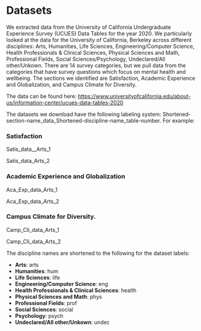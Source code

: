 # Datasets 

We extracted data from the University of California Undergraduate Experience Survey (UCUES) Data Tables for the year 2020. We particularly looked at the data for the University of California, Berkeley across different disciplines: Arts, Humanities, Life Sciences, Engineering/Computer Science, Health Professionals & Clinical Sciences, Physical Sciences and Math, Professional Fields, Social Sciences/Psychology, Undeclared/All other/Unkown. There are 14 survey categories, but we pull data from the categories that have survey questions which focus on mental health and wellbeing. The sections we identified are Satisfaction, Academic Experience and Globalization, and Campus Climate for Diversity.

The data can be found here: https://www.universityofcalifornia.edu/about-us/information-center/ucues-data-tables-2020 

The datasets we download have the following labeling system: Shortened-section-name_data_Shortened-discipline-name_table-number. For example:

### Satisfaction 
Satis_data__Arts_1

Satis_data_Arts_2

### Academic Experience and Globalization
Aca_Exp_data_Arts_1

Aca_Exp_data_Arts_2

### Campus Climate for Diversity.
Camp_Cli_data_Arts_1

Camp_Cli_data_Arts_2

The discipline names are shortened to the following for the dataset labels:
- **Arts**: arts
- **Humanities**: hum
- **Life Sciences**: life
- **Engineering/Computer Science**: eng
- **Health Professionals & Clinical Sciences**: health
- **Physical Sciences and Math**: phys
- **Professional Fields**: prof
- **Social Sciences**: social
- **Psychology**: psych
- **Undeclared/All other/Unkown**: undec
